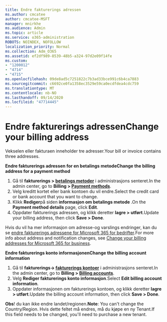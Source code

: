 ```yaml
---
title: Endre fakturerings adressen
ms.author: cmcatee
author: cmcatee-MSFT
manager: mnirkhe
ms.audience: Admin
ms.topic: article
ms.service: o365-administration
ROBOTS: NOINDEX, NOFOLLOW
localization_priority: Normal
ms.collection: Adm_O365
ms.assetid: ef2df989-8539-48b5-a324-97d2e09f14fe
ms.custom:
- "1200012"
- "4714"
- "4715"
ms.openlocfilehash: 09de8ad5c7251822c7b3ad33bce991c6b4ca7883
ms.sourcegitcommit: c6692ce0fa1358ec3529e59ca0ecdfdea4cdc759
ms.translationtype: MT
ms.contentlocale: nb-NO
ms.lasthandoff: 09/14/2020
ms.locfileid: "47714445"
---
```

# <a name="change-your-billing-address"></a><span data-ttu-id="67ac7-102">Endre fakturerings adressen</span><span class="sxs-lookup"><span data-stu-id="67ac7-102">Change your billing address</span></span>

<span data-ttu-id="67ac7-103">Vekselen eller fakturaen inneholder tre adresser.</span><span class="sxs-lookup"><span data-stu-id="67ac7-103">Your bill or invoice contains three addresses.</span></span>

<span data-ttu-id="67ac7-104">**Endre fakturerings adressen for en betalings metode**</span><span class="sxs-lookup"><span data-stu-id="67ac7-104">**Change the billing address for a payment method**</span></span>

1. <span data-ttu-id="67ac7-105">Gå til **fakturerings > [betalings metoder](https://go.microsoft.com/fwlink/p/?linkid=2018806)** i administrasjons senteret.</span><span class="sxs-lookup"><span data-stu-id="67ac7-105">In the admin center, go to **Billing > [Payment methods](https://go.microsoft.com/fwlink/p/?linkid=2018806)**.</span></span>
2. <span data-ttu-id="67ac7-106">Velg kreditt kortet eller bank kontoen du vil endre.</span><span class="sxs-lookup"><span data-stu-id="67ac7-106">Select the credit card or bank account that you want to change.</span></span>
3. <span data-ttu-id="67ac7-107">Klikk **Rediger**på siden **informasjon om betalings metode** .</span><span class="sxs-lookup"><span data-stu-id="67ac7-107">On the **Payment method details** page, click **Edit**.</span></span>
4. <span data-ttu-id="67ac7-108">Oppdater fakturerings adressen, og klikk deretter **lagre > utført**.</span><span class="sxs-lookup"><span data-stu-id="67ac7-108">Update your billing address, then click **Save > Done**.</span></span>

<span data-ttu-id="67ac7-109">Hvis du vil ha mer informasjon om adresse-og varslings endringer, kan du se [endre fakturerings adressene for Microsoft 365 for bedrifter](https://docs.microsoft.com/microsoft-365/commerce/billing-and-payments/change-your-billing-addresses?view=o365-worldwide).</span><span class="sxs-lookup"><span data-stu-id="67ac7-109">For more info about address and notification changes, see [Change your billing addresses for Microsoft 365 for business](https://docs.microsoft.com/microsoft-365/commerce/billing-and-payments/change-your-billing-addresses?view=o365-worldwide).</span></span>

<span data-ttu-id="67ac7-110">**Endre fakturerings konto informasjonen**</span><span class="sxs-lookup"><span data-stu-id="67ac7-110">**Change the billing account information**</span></span>

1. <span data-ttu-id="67ac7-111">Gå til **fakturerings-> [fakturerings kontoer](https://admin.microsoft.com/Adminportal/Home?source=applauncher#/BillingAccounts/billing-accounts)** i administrasjons senteret.</span><span class="sxs-lookup"><span data-stu-id="67ac7-111">In the admin center, go to **Billing > [Billing accounts](https://admin.microsoft.com/Adminportal/Home?source=applauncher#/BillingAccounts/billing-accounts)**.</span></span>
2. <span data-ttu-id="67ac7-112">Velg **Rediger fakturerings konto informasjon**.</span><span class="sxs-lookup"><span data-stu-id="67ac7-112">Select **Edit billing account information**.</span></span>
3. <span data-ttu-id="67ac7-113">Oppdater informasjonen om fakturerings kontoen, og klikk deretter **lagre > utført**.</span><span class="sxs-lookup"><span data-stu-id="67ac7-113">Update the billing account information, then click **Save > Done**.</span></span>

<span data-ttu-id="67ac7-114">**Obs**! du kan ikke endre landet/regionen.</span><span class="sxs-lookup"><span data-stu-id="67ac7-114">**Note**: You can't change the Country/Region.</span></span> <span data-ttu-id="67ac7-115">Hvis dette feltet må endres, må du kjøpe en ny Tenant.</span><span class="sxs-lookup"><span data-stu-id="67ac7-115">If this field needs to be changed, you'll need to purchase a new tenant.</span></span>
